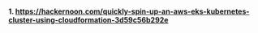 #### 1. https://hackernoon.com/quickly-spin-up-an-aws-eks-kubernetes-cluster-using-cloudformation-3d59c56b292e
